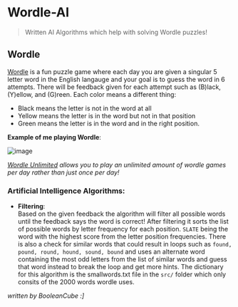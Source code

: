 # Wordle-AI
> Written AI Algorithms which help with solving Wordle puzzles!

## Wordle
[Wordle](https://www.nytimes.com/games/wordle/index.html) is a fun puzzle game where each day you are given a singular 5 letter word in the English langauge and your goal is to guess the word in 6 attempts. There will be feedback given for each attempt such as (B)lack, (Y)ellow, and (G)reen. Each color means a different thing:
- Black means the letter is not in the word at all
- Yellow means the letter is in the word but not in that position
- Green means the letter is in the word and in the right position.

**Example of me playing Wordle**:

![image](https://user-images.githubusercontent.com/47650058/155051905-5f820085-0bc5-47a0-8f10-b24fc6034a61.png)

*[Wordle Unlimited](https://www.wordleunlimited.com/) allows you to play an unlimited amount of wordle games per day rather than just once per day!*


### Artificial Intelligence Algorithms:

- **Filtering**: <br>
Based on the given feedback the algorithm will filter all possible words until the feedback says the word is correct! After filtering it sorts the list of possible words by letter frequency for each position. `SLATE` being the word with the highest score from the letter position frequencies. There is also a check for similar words that could result in loops such as `found, pound, round, hound, sound, bound` and uses an alternate word containing the most odd letters from the list of similar words and guess that word instead to break the loop and get more hints. The dictionary for this algorithm is the smallwords.txt file in the `src/` folder which only consits of the 2000 words wordle uses.

*written by BooleanCube :]*
